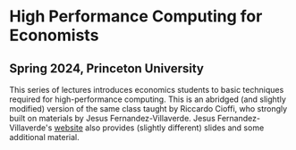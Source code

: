 # High Performance Computing for Economists

## Spring 2024, Princeton University

This series of lectures introduces economics students to basic techniques required for high-performance computing.
This is an abridged (and slightly modified) version of the same class taught by Riccardo Cioffi, who strongly built on materials by Jesus Fernandez-Villaverde. Jesus Fernandez-Villaverde's [website](https://www.sas.upenn.edu/~jesusfv/teaching.html) also provides (slightly different) slides and some additional material.
